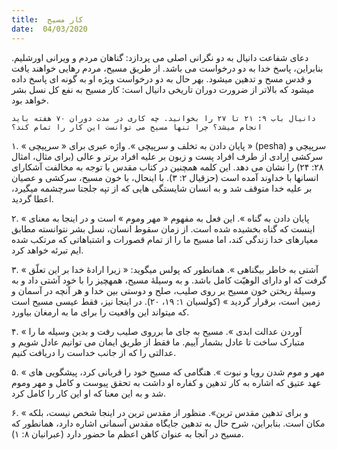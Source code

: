 ```yaml
---
title:  کار مسیح
date:  04/03/2020
---
```


دعای شفاعت دانیال به دو نگرانی اصلی می پردازد: گناهان مردم و ویرانی اورشلیم. بنابراین، پاسخ خدا به دو درخواست می باشد. از طریق مسیح، مردم رهایی خواهند یافت و قدس مسح و تدهین میشود. بهر حال به دو درخواست ویژه او به گونه ای پاسخ داده میشود که بالاتر از ضرورت دوران تاریخی دانیال است: کار مسیح به نفع کل نسل بشر خواهد بود.

`دانیال باب ۹: ۲۱ تا ۲۷ را بخوانید. چه کاری در مدت دوران ۷۰ هفته باید انجام میشد؟ چرا تنها مسیح می توانست این کار را تمام کند؟`

۱. « پایان دادن به تخلف و سرپیچی ». واژه عبری برای « سرپیچی » (pesha) سرپیچی و سرکشی اِرادی از طرف افراد پست و زبون بر علیه افراد برتر و عالی (برای مثال، امثال ۲۸: ۲۴) را نشان می دهد. این کلمه همچنین در کتاب مقدس با توجه به مخالفت آشکارای انسانها با خداوند آمده است (حزقیال ۲: ۳). با اینحال، با خون مسیح، سرکشی و عصیان بر علیه خدا متوقف شد و به انسان شایستگی هایی که از تپه جلجتا سرچشمه میگیرد، اعطا گردید.

۲. « پایان دادن به گناه ». این فعل به مفهوم « مهر وموم » است و در اینجا به معنای اینست که گناه بخشیده شده است. از زمان سقوط انسان، نسل بشر نتوانسته مطابق معیارهای خدا زندگی کند، اما مسیح ما را از تمام قصورات و اشتباهاتی که مرتکب شده ایم تبرئه خواهد کرد.

۳. « آشتی به خاطر بیگناهی ». همانطور که پولس میگوید: « زیرا ارادهٔ خدا بر این تعلّق گرفت كه او دارای الوهیّت كامل باشد. و به وسیلهٔ مسیح، همهچیز را با خود آشتی داد و به وسیلهٔ ریختن خون مسیح بر روی صلیب، صلح و دوستی بین خدا و هر آنچه در آسمان و زمین است، برقرار گردید » (کولسیان ۱: ۱۹، ۲۰). در اینجا نیز، فقط عیسی مسیح است که میتواند این واقعیت را برای ما به ارمغان بیاورد.

۴. « آوردن عدالت ابدی ». مسیح به جای ما برروی صلیب رفت و بدین وسیله ما را متبارک ساخت تا عادل بشمار آییم. ما فقط  از طریق ایمان می توانیم عادل شویم و عدالتی را که از جانب خداست را دریافت کنیم.

۵. « مهر و موم شدن رویا و نبوت ». هنگامی که مسیح خود را قربانی کرد، پیشگویی های عهد عتیق که اشاره به کار تدهین و کفاره او داشت به تحقق پیوست و کامل و مهر وموم شد و به این معنا که او این کار را کامل کرد.

۶. « و برای تدهین مقدس ترین». منظور از مقدس ترین  در اینجا شخص نیست، بلکه مکان است. بنابراین، شرح حال به تدهین جایگاه مقدس آسمانی  اشاره دارد، همانطور که مسیح در آنجا به عنوان کاهن اعظم ما حضور دارد (عبرانیان ۸: ۱).